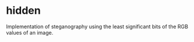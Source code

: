 # hidden

Implementation of steganography using the least significant bits of the RGB values of an image.
